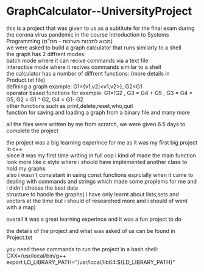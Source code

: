 # GraphCalculator--UniversityProject
this is a project that was given to us as a subtitute for the final exam during the corona virus pandemic in the course Introduction to Systems Programming
(מבוא לתכנות מערכות - מת"ם)<br>
we were asked to build a graph calculator that runs similarly to a shell<br>
the graph has 2 diffrent modes:<br>
  batch mode where it can recive commands via a text file<br>
  interactive mode where it recives commands similar to a shell<br>
the calculator has a number of diffrent functions: (more details in Product.txt file)<br>
  defining a graph example: G1={v1,v2|<v1,v2>}, G2=G1<br>
  operator based functions for example: G1=!G2 , G3 = G4 + G5 , G3 = G4 * G5, G2 = G1 ^ G2, G4 = G1- G2<br>
  other functions such as print,delete,reset,who,quit<br>
  function for saving and loading a graph from a binary file and many more<br>
 
all the files were written by me from scratch, we were given 6.5 days to complete the project<br>

the project was a big learning experince for me as it was my first big project in c++<br>
since it was my first time writing in full oop i kind of made the main function look more like c style where i should have implemented another class to hold my graphs<br>
also i wasn't consistant in using const functions espicially when it came to dealing with commands and strings which made some proplems for me and i didn't choose the best data<br>
structure to handle the graphs( i have only learnt about lists,sets and vectors at the time but i should of researched more and i should of went with a map)<br>

overall it was a great learning experince and it was a fun project to do<br>

the details of the project and what was asked of us can be found in Project.txt<br>

you need these commands to run the project in a bash shell:<br>
CXX=/usr/local/bin/g++<br>
export LD_LIBRARY_PATH="/usr/local/lib64:${LD_LIBRARY_PATH}"



  
